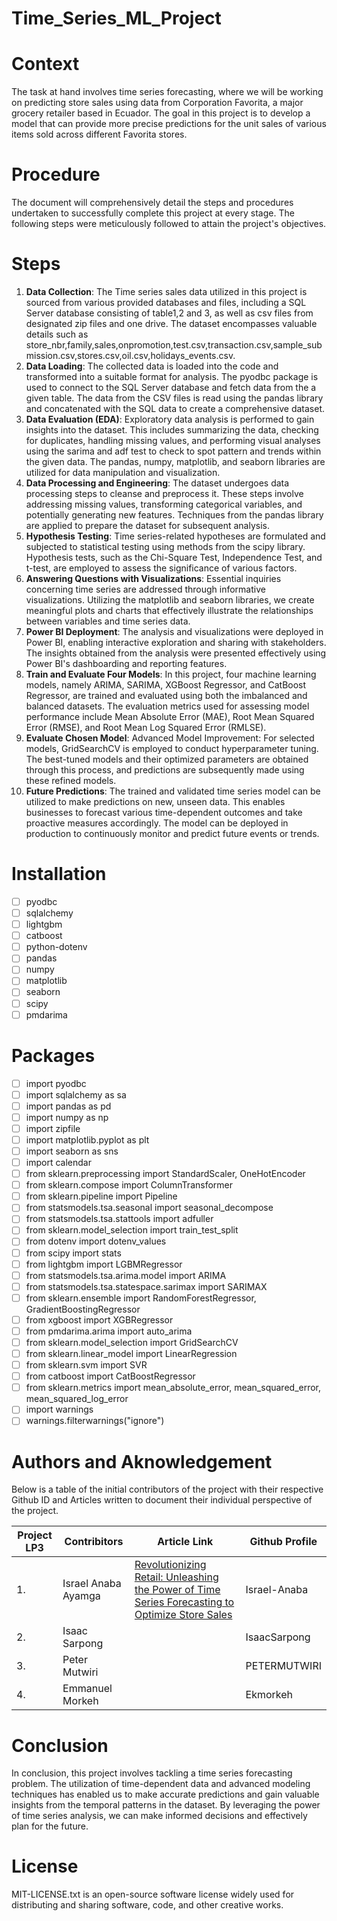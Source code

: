 # Time_Series_ML_Project

# Context

The task at hand involves time series forecasting, where we will be working on predicting store sales using data from Corporation Favorita, a major grocery retailer based in Ecuador. The goal in this project is to develop a model that can provide more precise predictions for the unit sales of various items sold across different Favorita stores.

# Procedure

The document will comprehensively detail the steps and procedures undertaken to successfully complete this project at every stage. The following steps were meticulously followed to attain the project's objectives.

# Steps

1. **Data Collection**: The Time series sales data utilized in this project is sourced from various provided databases and files, including a SQL Server database consisting of table1,2 and 3, as well as csv files from designated zip files and one drive. The dataset encompasses valuable details such as store_nbr,family,sales,onpromotion,test.csv,transaction.csv,sample_submission.csv,stores.csv,oil.csv,holidays_events.csv.
2. **Data Loading**: The collected data is loaded into the code and transformed into a suitable format for analysis. The pyodbc package is used to connect to the SQL Server database and fetch data from the a given table. The data from the CSV files is read using the pandas library and concatenated with the SQL data to create a comprehensive dataset.
3. **Data Evaluation (EDA)**: Exploratory data analysis is performed to gain insights into the dataset. This includes summarizing the data, checking for duplicates, handling missing values, and performing visual analyses using the sarima and adf test to check to spot pattern and trends within the given data. The pandas, numpy, matplotlib, and seaborn libraries are utilized for data manipulation and visualization.
4. **Data Processing and Engineering**: The dataset undergoes data processing steps to cleanse and preprocess it. These steps involve addressing missing values, transforming categorical variables, and potentially generating new features. Techniques from the pandas library are applied to prepare the dataset for subsequent analysis.
5. **Hypothesis Testing**: Time series-related hypotheses are formulated and subjected to statistical testing using methods from the scipy library. Hypothesis tests, such as the Chi-Square Test, Independence Test, and t-test, are employed to assess the significance of various factors.
6. **Answering Questions with Visualizations**: Essential inquiries concerning time series are addressed through informative visualizations. Utilizing the matplotlib and seaborn libraries, we create meaningful plots and charts that effectively illustrate the relationships between variables and time series data.
7. **Power BI Deployment**: The analysis and visualizations were deployed in Power BI, enabling interactive exploration and sharing with stakeholders. The insights obtained from the analysis were presented effectively using Power BI's dashboarding and reporting features.
8. **Train and Evaluate Four Models**: In this project, four machine learning models, namely ARIMA, SARIMA, XGBoost Regressor, and CatBoost Regressor, are trained and evaluated using both the imbalanced and balanced datasets. The evaluation metrics used for assessing model performance include Mean Absolute Error (MAE), Root Mean Squared Error (RMSE), and Root Mean Log Squared Error (RMLSE).
9. **Evaluate Chosen Model**:  Advanced Model Improvement: For selected models, GridSearchCV is employed to conduct hyperparameter tuning. The best-tuned models and their optimized parameters are obtained through this process, and predictions are subsequently made using these refined models.
10. **Future Predictions**: The trained and validated time series model can be utilized to make predictions on new, unseen data. This enables businesses to forecast various time-dependent outcomes and take proactive measures accordingly. The model can be deployed in production to continuously monitor and predict future events or trends.

# Installation

* [ ] pyodbc
* [ ] sqlalchemy
* [ ] lightgbm
* [ ] catboost
* [ ] python-dotenv
* [ ] pandas
* [ ] numpy
* [ ] matplotlib
* [ ] seaborn
* [ ] scipy
* [ ] pmdarima

# Packages

* [ ] import pyodbc
* [ ] import sqlalchemy as sa
* [ ] import pandas as pd
* [ ] import numpy as np
* [ ] import zipfile
* [ ] import matplotlib.pyplot as plt
* [ ] import seaborn as sns
* [ ] import calendar
* [ ] from sklearn.preprocessing import StandardScaler, OneHotEncoder
* [ ] from sklearn.compose import ColumnTransformer
* [ ] from sklearn.pipeline import Pipeline
* [ ] from statsmodels.tsa.seasonal import seasonal_decompose
* [ ] from statsmodels.tsa.stattools import adfuller
* [ ] from sklearn.model_selection import train_test_split
* [ ] from dotenv import dotenv_values
* [ ] from scipy import stats
* [ ] from lightgbm import LGBMRegressor
* [ ] from statsmodels.tsa.arima.model import ARIMA
* [ ] from statsmodels.tsa.statespace.sarimax import SARIMAX
* [ ] from sklearn.ensemble import RandomForestRegressor, GradientBoostingRegressor
* [ ] from xgboost import XGBRegressor
* [ ] from pmdarima.arima import auto_arima
* [ ] from sklearn.model_selection import GridSearchCV
* [ ] from sklearn.linear_model import LinearRegression
* [ ] from sklearn.svm import SVR
* [ ] from catboost import CatBoostRegressor
* [ ] from sklearn.metrics import mean_absolute_error, mean_squared_error, mean_squared_log_error
* [ ] import warnings
* [ ] warnings.filterwarnings("ignore")

# Authors and Aknowledgement

Below is a table of the initial contributors of the project with their respective Github ID and Articles written to document their individual perspective of the project.

| Project LP3 | Contribitors        | Article Link                                                                                                                                                                                                                               | Github Profile |
| ----------- | ------------------- | ------------------------------------------------------------------------------------------------------------------------------------------------------------------------------------------------------------------------------------------ | -------------- |
| 1.          | Israel Anaba Ayamga | [Revolutionizing Retail: Unleashing the Power of Time Series Forecasting to Optimize Store Sales](https://israelanaba.medium.com/revolutionizing-retail-unleashing-the-power-of-time-series-forecasting-to-optimize-store-sales-91104347f644) | Israel-Anaba   |
| 2.          | Isaac Sarpong       |                                                                                                                                                                                                                                            | IsaacSarpong   |
| 3.          | Peter Mutwiri       |                                                                                                                                                                                                                                            | PETERMUTWIRI   |
| 4.          | Emmanuel Morkeh     |                                                                                                                                                                                                                                            | Ekmorkeh       |

# Conclusion

In conclusion, this project involves tackling a time series forecasting problem. The utilization of time-dependent data and advanced modeling techniques has enabled us to make accurate predictions and gain valuable insights from the temporal patterns in the dataset. By leveraging the power of time series analysis, we can make informed decisions and effectively plan for the future.

# License

MIT-LICENSE.txt is an open-source software license widely used for distributing and sharing software, code, and other creative works.
